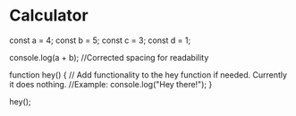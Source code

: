 # Calculator

const a = 4;
const b = 5;
const c = 3;
const d = 1;

console.log(a + b); //Corrected spacing for readability


function hey() {
  // Add functionality to the hey function if needed.  Currently it does nothing.
  //Example: console.log("Hey there!");
}

hey();